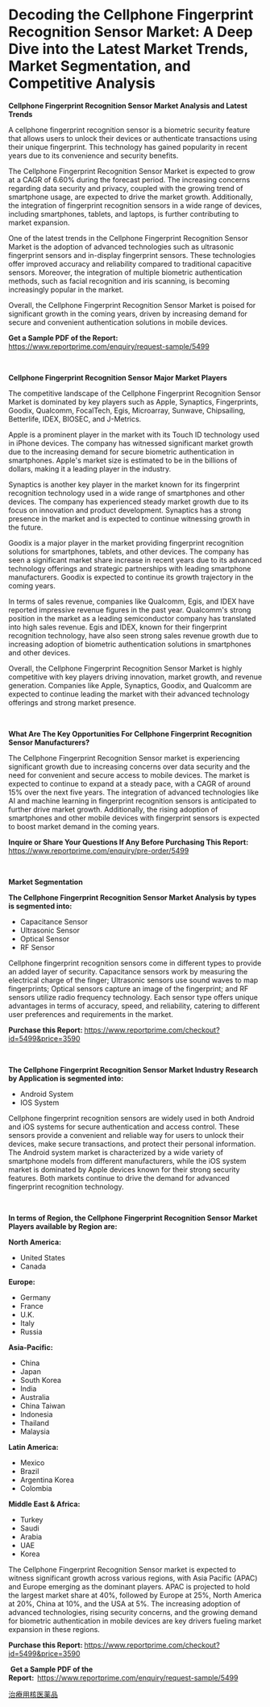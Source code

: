 <p><h1>Decoding the Cellphone Fingerprint Recognition Sensor Market: A Deep Dive into the Latest Market Trends, Market Segmentation, and Competitive Analysis</h1></p><p><strong>Cellphone Fingerprint Recognition Sensor Market Analysis and Latest Trends</strong></p>
<p><p>A cellphone fingerprint recognition sensor is a biometric security feature that allows users to unlock their devices or authenticate transactions using their unique fingerprint. This technology has gained popularity in recent years due to its convenience and security benefits.</p><p>The Cellphone Fingerprint Recognition Sensor Market is expected to grow at a CAGR of 6.60% during the forecast period. The increasing concerns regarding data security and privacy, coupled with the growing trend of smartphone usage, are expected to drive the market growth. Additionally, the integration of fingerprint recognition sensors in a wide range of devices, including smartphones, tablets, and laptops, is further contributing to market expansion.</p><p>One of the latest trends in the Cellphone Fingerprint Recognition Sensor Market is the adoption of advanced technologies such as ultrasonic fingerprint sensors and in-display fingerprint sensors. These technologies offer improved accuracy and reliability compared to traditional capacitive sensors. Moreover, the integration of multiple biometric authentication methods, such as facial recognition and iris scanning, is becoming increasingly popular in the market.</p><p>Overall, the Cellphone Fingerprint Recognition Sensor Market is poised for significant growth in the coming years, driven by increasing demand for secure and convenient authentication solutions in mobile devices.</p></p>
<p><strong>Get a Sample PDF of the Report:&nbsp;</strong> <a href="https://www.reportprime.com/enquiry/request-sample/5499">https://www.reportprime.com/enquiry/request-sample/5499</a></p>
<p>&nbsp;</p>
<p><strong>Cellphone Fingerprint Recognition Sensor Major Market Players</strong></p>
<p><p>The competitive landscape of the Cellphone Fingerprint Recognition Sensor Market is dominated by key players such as Apple, Synaptics, Fingerprints, Goodix, Qualcomm, FocalTech, Egis, Microarray, Sunwave, Chipsailing, Betterlife, IDEX, BIOSEC, and J-Metrics.</p><p>Apple is a prominent player in the market with its Touch ID technology used in iPhone devices. The company has witnessed significant market growth due to the increasing demand for secure biometric authentication in smartphones. Apple's market size is estimated to be in the billions of dollars, making it a leading player in the industry.</p><p>Synaptics is another key player in the market known for its fingerprint recognition technology used in a wide range of smartphones and other devices. The company has experienced steady market growth due to its focus on innovation and product development. Synaptics has a strong presence in the market and is expected to continue witnessing growth in the future.</p><p>Goodix is a major player in the market providing fingerprint recognition solutions for smartphones, tablets, and other devices. The company has seen a significant market share increase in recent years due to its advanced technology offerings and strategic partnerships with leading smartphone manufacturers. Goodix is expected to continue its growth trajectory in the coming years.</p><p>In terms of sales revenue, companies like Qualcomm, Egis, and IDEX have reported impressive revenue figures in the past year. Qualcomm's strong position in the market as a leading semiconductor company has translated into high sales revenue. Egis and IDEX, known for their fingerprint recognition technology, have also seen strong sales revenue growth due to increasing adoption of biometric authentication solutions in smartphones and other devices.</p><p>Overall, the Cellphone Fingerprint Recognition Sensor Market is highly competitive with key players driving innovation, market growth, and revenue generation. Companies like Apple, Synaptics, Goodix, and Qualcomm are expected to continue leading the market with their advanced technology offerings and strong market presence.</p></p>
<p>&nbsp;</p>
<p><strong>What Are The Key Opportunities For Cellphone Fingerprint Recognition Sensor Manufacturers?</strong></p>
<p><p>The Cellphone Fingerprint Recognition Sensor market is experiencing significant growth due to increasing concerns over data security and the need for convenient and secure access to mobile devices. The market is expected to continue to expand at a steady pace, with a CAGR of around 15% over the next five years. The integration of advanced technologies like AI and machine learning in fingerprint recognition sensors is anticipated to further drive market growth. Additionally, the rising adoption of smartphones and other mobile devices with fingerprint sensors is expected to boost market demand in the coming years.</p></p>
<p><strong>Inquire or Share Your Questions If Any Before Purchasing This Report:</strong> <a href="https://www.reportprime.com/enquiry/pre-order/5499">https://www.reportprime.com/enquiry/pre-order/5499</a></p>
<p>&nbsp;</p>
<p><strong>Market Segmentation</strong></p>
<p><strong>The Cellphone Fingerprint Recognition Sensor Market Analysis by types is segmented into:</strong></p>
<p><ul><li>Capacitance Sensor</li><li>Ultrasonic Sensor</li><li>Optical Sensor</li><li>RF Sensor</li></ul></p>
<p><p>Cellphone fingerprint recognition sensors come in different types to provide an added layer of security. Capacitance sensors work by measuring the electrical charge of the finger; Ultrasonic sensors use sound waves to map fingerprints; Optical sensors capture an image of the fingerprint; and RF sensors utilize radio frequency technology. Each sensor type offers unique advantages in terms of accuracy, speed, and reliability, catering to different user preferences and requirements in the market.</p></p>
<p><strong>Purchase this Report:&nbsp;</strong><a href="https://www.reportprime.com/checkout?id=5499&price=3590">https://www.reportprime.com/checkout?id=5499&price=3590</a></p>
<p>&nbsp;</p>
<p><strong>The Cellphone Fingerprint Recognition Sensor Market Industry Research by Application is segmented into:</strong></p>
<p><ul><li>Android System</li><li>IOS System</li></ul></p>
<p><p>Cellphone fingerprint recognition sensors are widely used in both Android and iOS systems for secure authentication and access control. These sensors provide a convenient and reliable way for users to unlock their devices, make secure transactions, and protect their personal information. The Android system market is characterized by a wide variety of smartphone models from different manufacturers, while the iOS system market is dominated by Apple devices known for their strong security features. Both markets continue to drive the demand for advanced fingerprint recognition technology.</p></p>
<p>&nbsp;</p>
<p><strong>In terms of Region, the Cellphone Fingerprint Recognition Sensor Market Players available by Region are:</strong></p>
<p>
    <p> <strong> North America: </strong>
        <ul>
            <li>United States</li>
            <li>Canada</li>
        </ul>
        </p> 
    <p> <strong> Europe: </strong>
        <ul>
            <li>Germany</li>
            <li>France</li>
            <li>U.K.</li>
            <li>Italy</li>
            <li>Russia</li>
        </ul>
        </p> 
    <p> <strong> Asia-Pacific: </strong>
        <ul>
            <li>China</li>
            <li>Japan</li>
            <li>South Korea</li>
            <li>India</li>
            <li>Australia</li>
            <li>China Taiwan</li>
            <li>Indonesia</li>
            <li>Thailand</li>
            <li>Malaysia</li>
        </ul>
        </p> 
    <p> <strong> Latin America: </strong>
        <ul>
            <li>Mexico</li>
            <li>Brazil</li>
            <li>Argentina Korea</li>
            <li>Colombia</li>
        </ul>
        </p> 
    <p> <strong> Middle East & Africa: </strong>
        <ul>
            <li>Turkey</li>
            <li>Saudi</li>
            <li>Arabia</li>
            <li>UAE</li>
            <li>Korea</li>
        </ul>
    </p>
    </p>
<p><p>The Cellphone Fingerprint Recognition Sensor market is expected to witness significant growth across various regions, with Asia Pacific (APAC) and Europe emerging as the dominant players. APAC is projected to hold the largest market share at 40%, followed by Europe at 25%, North America at 20%, China at 10%, and the USA at 5%. The increasing adoption of advanced technologies, rising security concerns, and the growing demand for biometric authentication in mobile devices are key drivers fueling market expansion in these regions.</p></p>
<p><strong>Purchase this Report: </strong><a href="https://www.reportprime.com/checkout?id=5499&price=3590">https://www.reportprime.com/checkout?id=5499&price=3590</a></p>
<p>&nbsp;<strong>Get a Sample PDF of the Report:&nbsp;&nbsp;</strong><a href="https://www.reportprime.com/enquiry/request-sample/5499">https://www.reportprime.com/enquiry/request-sample/5499</a></p>
<p><strong></strong></p>
<p><p><a href="https://github.com/oqxogxyvqe90775/Market-Research-Report-List-1/blob/main/883458815804.md">治療用核医薬品</a></p></p>